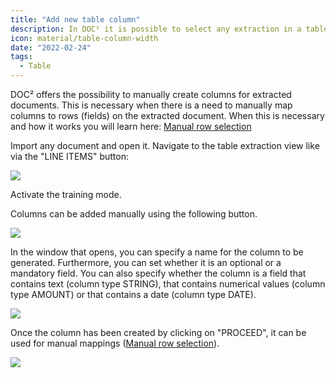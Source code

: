 ```yaml
---
title: "Add new table column"
description: In DOC² it is possible to select any extraction in a table and extract it to a new column
icon: material/table-column-width
date: "2022-02-24"
tags:
  - Table
---
```


DOC² offers the possibility to manually create columns for extracted documents. This is necessary when there is a need to manually map columns to rows (fields) on the extracted document. When this is necessary and how it works you will learn here: [Manual row selection](/doc2/doc2app/table-train/training-of-table-extraction/manual-row-selection/)

Import any document and open it. Navigate to the table extraction view like via the "LINE ITEMS" button:

![](/_images/doc2/image-26.png)

Activate the training mode.

Columns can be added manually using the following button.

![](/_images/doc2/image-27-1024x367.png)

In the window that opens, you can specify a name for the column to be generated. Furthermore, you can set whether it is an optional or a mandatory field. You can also specify whether the column is a field that contains text (column type STRING), that contains numerical values (column type AMOUNT) or that contains a date (column type DATE).

![](/_images/doc2/image-28-1024x692.png)

Once the column has been created by clicking on "PROCEED", it can be used for manual mappings ([](/doc2/doc2app/table-train/training-of-table-extraction/manual-row-selection/)[Manual row selection](/doc2/doc2app/table-train/training-of-table-extraction/manual-row-selection/)).

![](/_images/doc2/image-29-1024x232.png)
